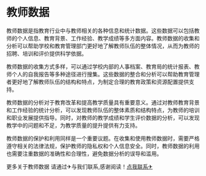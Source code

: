 # 教师数据

教师数据是指教育行业中与教师相关的各种信息和统计数据。这些数据可以包括教师的个人信息、教育背景、工作经验、教学成绩等多方面内容。教师数据的收集和分析可以帮助学校和教育管理部门更好地了解教师队伍的整体情况，从而为教师的招聘、培训和评价提供科学依据。

教师数据的收集方式多样，可以通过学校内部的人事档案、教育局的统计报表、教师个人的自我报告等多种途径进行搜集。这些数据的整合和分析可以帮助教育管理者更好地了解教师队伍的结构和特点，为制定合理的教育政策和资源配置提供支持。

教师数据的分析对于教育改革和提高教学质量具有重要意义。通过对教师教育背景和工作经验的统计分析，可以发现教师队伍的整体素质和结构特点，为教师的培训和职业发展提供指导。同时，对教师的教学成绩和学生评价数据的分析，可以发现教学中的问题和不足，为教学质量的提升提供有力支持。

教师数据的保护和利用同样是一个重要议题。在收集和使用教师数据时，需要严格遵守相关的法律法规，保护教师的隐私权和个人信息安全。同时，教师数据的利用也需要注重数据的准确性和合理性，避免数据分析的误导和滥用。

更多关于教师数据 请通过✈与我们联系,感谢阅读！[点我联系✈](https://wiki.k02.cc)